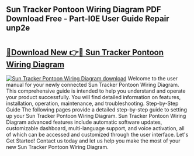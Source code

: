 ## Sun Tracker Pontoon Wiring Diagram PDF Download Free - Part-I0E User Guide Repair unp2e

# <h2><a href="http://dfuleur.blite.top/?on=Sun+Tracker+Pontoon+Wiring+Diagram">🔗Download New 👉🔴 Sun Tracker Pontoon Wiring Diagram</a></h2>

[![Sun Tracker Pontoon Wiring Diagram download](https://i.imgur.com/lujVjoI.png)](http://dfuleur.blite.top/?on=Sun+Tracker+Pontoon+Wiring+Diagram)
Welcome to the user manual for your newly connected Sun Tracker Pontoon Wiring Diagram. This comprehensive guide is intended to help you understand and operate your product successfully. You will find detailed information on features, installation, operation, maintenance, and troubleshooting. Step-by-Step Guide The following pages provide a detailed step-by-step guide to setting up your Sun Tracker Pontoon Wiring Diagram. Sun Tracker Pontoon Wiring Diagram advanced features include automatic software updates, customizable dashboard, multi-language support, and voice activation, all of which can be accessed and customized through the user interface. Let's Get Started! Contact us today and let us help you make the most of your new Sun Tracker Pontoon Wiring Diagram.
